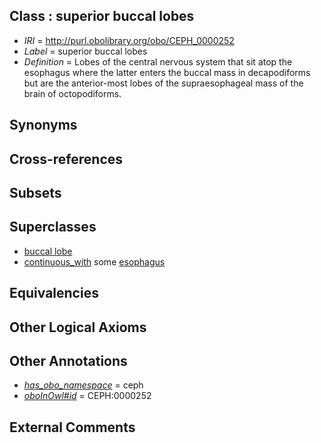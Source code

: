 
## Class : superior buccal lobes

 * *IRI* = http://purl.obolibrary.org/obo/CEPH_0000252
 * *Label* = superior buccal lobes
 * *Definition* = Lobes of the central nervous system that sit atop the esophagus where the latter enters the buccal mass in decapodiforms but are the anterior-most lobes of the supraesophageal mass of the brain of octopodiforms.

## Synonyms


## Cross-references


## Subsets


## Superclasses

 * [buccal lobe](../../CEPH/95/CEPH_0000295.md)
 * [continuous_with](../../ceph#continuous/th/ceph#continuous_with.md) some [esophagus](../../UBERON/43/UBERON_0001043.md)

## Equivalencies


## Other Logical Axioms


## Other Annotations

 * *[has_obo_namespace](../../ce/oboInOwl#hasOBONamespace.md)* = ceph
 * *[oboInOwl#id](../../id/oboInOwl#id.md)* = CEPH:0000252

## External Comments

